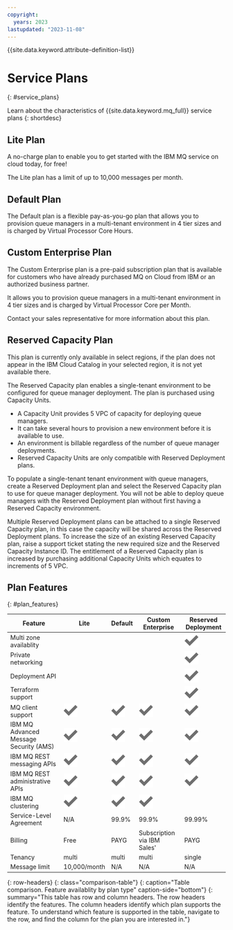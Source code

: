 ```yaml
---
copyright:
  years: 2023
lastupdated: "2023-11-08"
---
```


{{site.data.keyword.attribute-definition-list}}

# Service Plans
{: #service_plans}

Learn about the characteristics of {{site.data.keyword.mq_full}} service plans
{: shortdesc}

## Lite Plan

A no-charge plan to enable you to get started with the IBM MQ service on cloud today, for free!

The Lite plan has a limit of up to 10,000 messages per month.

## Default Plan

The Default plan is a flexible pay-as-you-go plan that allows you to provision queue managers in a multi-tenant environment in 4 tier sizes and is charged by Virtual Processor Core Hours.

## Custom Enterprise Plan

The Custom Enterprise plan is a pre-paid subscription plan that is available for customers who have already purchased MQ on Cloud from IBM or an authorized business partner.

It allows you to provision queue managers in a multi-tenant environment in 4 tier sizes and is charged by Virtual Processor Core per Month.

Contact your sales representative for more information about this plan.

## Reserved Capacity Plan

This plan is currently only available in select regions, if the plan does not appear in the IBM Cloud Catalog in your selected region, it is not yet available there.

The Reserved Capacity plan enables a single-tenant environment to be configured for queue manager deployment. The plan is purchased using Capacity Units.

- A Capacity Unit provides 5 VPC of capacity for deploying queue managers.
- It can take several hours to provision a new environment before it is available to use.
- An environment is billable regardless of the number of queue manager deployments.
- Reserved Capacity Units are only compatible with Reserved Deployment plans.

To populate a single-tenant tenant environment with queue managers, create a Reserved Deployment plan and select the Reserved Capacity plan to use for queue manager deployment. You will not be able to deploy queue managers with the Reserved Deployment plan without first having a Reserved Capacity environment.

Multiple Reserved Deployment plans can be attached to a single Reserved Capacity plan, in this case the capacity will be shared across the Reserved Deployment plans. To increase the size of an existing Reserved Capacity plan, raise a support ticket stating the new required size and the Reserved Capacity Instance ID. The entitlement of a Reserved Capacity plan is increased by purchasing additional Capacity Units which equates to increments of 5 VPC.

## Plan Features
{: #plan_features}

|  Feature | Lite | Default | Custom Enterprise | Reserved Deployment |
|----------|------|---------|-------------------|---------------------|
| Multi zone availablity |  |  |  | ![Checkmark icon](../images/checkmark-icon.svg) |
| Private networking |  |  |  | ![Checkmark icon](../images/checkmark-icon.svg) |
| Deployment API |  |  |  | ![Checkmark icon](../images/checkmark-icon.svg) |
| Terraform support |  |  |  | ![Checkmark icon](../images/checkmark-icon.svg) |
| MQ client support | ![Checkmark icon](../images/checkmark-icon.svg) | ![Checkmark icon](../images/checkmark-icon.svg) | ![Checkmark icon](../images/checkmark-icon.svg) | ![Checkmark icon](../images/checkmark-icon.svg) |
| IBM MQ Advanced Message Security (AMS) | ![Checkmark icon](../images/checkmark-icon.svg) | ![Checkmark icon](../images/checkmark-icon.svg) | ![Checkmark icon](../images/checkmark-icon.svg) | ![Checkmark icon](../images/checkmark-icon.svg) |
| IBM MQ REST messaging APIs  | ![Checkmark icon](../images/checkmark-icon.svg) | ![Checkmark icon](../images/checkmark-icon.svg) | ![Checkmark icon](../images/checkmark-icon.svg) | ![Checkmark icon](../images/checkmark-icon.svg) |
| IBM MQ REST administrative APIs  | ![Checkmark icon](../images/checkmark-icon.svg) | ![Checkmark icon](../images/checkmark-icon.svg) | ![Checkmark icon](../images/checkmark-icon.svg) | ![Checkmark icon](../images/checkmark-icon.svg) |
| IBM MQ clustering | ![Checkmark icon](../images/checkmark-icon.svg) | ![Checkmark icon](../images/checkmark-icon.svg) | ![Checkmark icon](../images/checkmark-icon.svg) |  |
| Service-Level Agreement | N/A | 99.9% | 99.9% | 99.99% |
| Billing | Free | PAYG | Subscription via IBM Sales' | PAYG |
| Tenancy | multi | multi | multi | single |
| Message limit | 10,000/month | N/A | N/A | N/A |
{: row-headers}
{: class="comparison-table"}
{: caption="Table comparison. Feature availablity by plan type" caption-side="bottom"}
{: summary="This table has row and column headers. The row headers identify the features. The column headers identify which plan supports the feature. To understand which feature is supported in the table, navigate to the row, and find the column for the plan you are interested in."}


